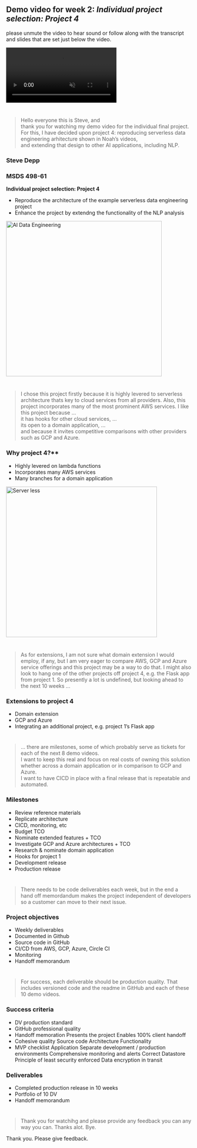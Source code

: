 ## Demo video for week 2: *Individual project selection: Project 4*     

please unmute the video to hear sound or follow along with the transcript and slides that are set just below the video.

<video src="https://user-images.githubusercontent.com/38410965/112028893-0c2d5580-8b0f-11eb-8380-328735506cd6.mp4" autoplay controls loop muted style="max-width: 730px;">
</video>

#

> Hello everyone this is Steve, and  
thank you for watching my demo video for the individual final project.  
For this, I have decided upon project 4: reproducing serverless data engineering arhitecture shown in Noah’s videos,  
and extending that design to other AI applications, including NLP.

### Steve Depp  
### MSDS 498-61

**Individual project selection: Project 4**

-	Reproduce the architecture of the example serverless data engineering project
-	Enhance the project by extendng the functionality of the NLP analysis

<img width="423" alt="Al Data Engineering" src="https://user-images.githubusercontent.com/38410965/115942462-6441d980-a478-11eb-9247-c7a2bf73f6bb.png">

#

> I chose this project firstly because it is highly levered to serverless architecture thats key to cloud services from all providers.
Also, this project incorporates many of the most prominent AWS services.
I like this project because ...   
it has hooks for other cloud services, ...  
its open to a domain application, ...   
and because it invites competitive comparisons with other providers such as GCP and Azure.

### Why project 4?**

-	Highly levered on lambda functions
-	Incorporates many AWS services
-	Many branches for a domain application 

<img width="410" alt="Server less" src="https://user-images.githubusercontent.com/38410965/115942525-b1be4680-a478-11eb-9b76-dec8af40b489.png">

#

> As for extensions, I am not sure what domain extension I would employ, if any, but I am very eager to compare AWS, GCP and Azure service offerings and this project may be a way to do that.  I might also look to hang one of the other projects off project 4, e.g. the Flask app from project 1. 
So presently a lot is undefined, but looking ahead to the next 10 weeks ...

### Extensions to project 4

-	Domain extension
-	GCP and Azure
-	Integrating an additional project, e.g. project 1’s Flask app

#

> ... there are milestones, some of which probably serve as tickets for each of the next 8 demo videos.  
I want to keep this real and focus on real costs of owning this solution whether across a domain application or in comparison to GCP and Azure.   
I want to have CICD in place with a final release that is repeatable and automated.

### Milestones

-	Review reference materials
-	Replicate architecture 
-	CICD, monitoring, etc
-	Budget TCO
-	Nominate extended features + TCO
-	Investigate GCP and Azure architectures + TCO
-	Research & nominate domain application
-	Hooks for project 1
-	Development release
-	Production release

#

> There needs to be code deliverables each week, but in the end a hand off memordandum makes the project independent of developers so a customer can move to their next issue. 

### Project objectives

-	Weekly deliverables
-	Documented in Github
-	Source code in GitHub
-	CI/CD from AWS, GCP, Azure, Circle CI
-	Monitoring 
-	Handoff memorandum

#

> For success, each deliverable should be production quality.  That includes versioned code and the readme in GitHub and each of these 10 demo videos. 

### Success criteria 

-	DV production standard
-	GitHub professional quality
-	Handoff memoration 
		Presents the project
		Enables 100% client handoff
-	Cohesive quality
		Source code
		Architecture 
		Functionality 
-	MVP checklist
		Application 
		Separate development / production environments
		Comprehensive monitoring and alerts
		Correct Datastore
		Principle of least security enforced
		Data encryption in transit

### Deliverables

-	Completed production release in 10 weeks
-	Portfolio of 10 DV 
-	Handoff memorandum

#

> Thank you for watchihg and please provide any feedback you can any way you can.  Thanks alot.  Bye.

Thank you. 
Please give feedback.
